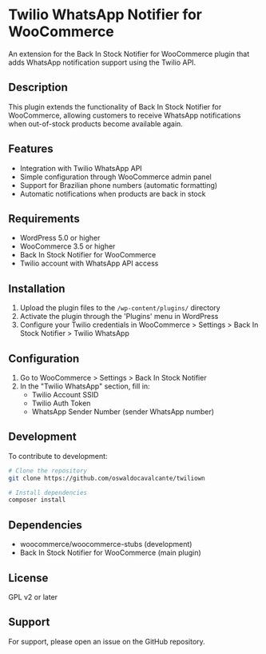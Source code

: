 # Twilio WhatsApp Notifier for WooCommerce

An extension for the Back In Stock Notifier for WooCommerce plugin that adds WhatsApp notification support using the Twilio API.

## Description

This plugin extends the functionality of Back In Stock Notifier for WooCommerce, allowing customers to receive WhatsApp notifications when out-of-stock products become available again.

## Features

- Integration with Twilio WhatsApp API
- Simple configuration through WooCommerce admin panel
- Support for Brazilian phone numbers (automatic formatting)
- Automatic notifications when products are back in stock

## Requirements

- WordPress 5.0 or higher
- WooCommerce 3.5 or higher
- Back In Stock Notifier for WooCommerce
- Twilio account with WhatsApp API access

## Installation

1. Upload the plugin files to the `/wp-content/plugins/` directory
2. Activate the plugin through the 'Plugins' menu in WordPress
3. Configure your Twilio credentials in WooCommerce > Settings > Back In Stock Notifier > Twilio WhatsApp

## Configuration

1. Go to WooCommerce > Settings > Back In Stock Notifier
2. In the "Twilio WhatsApp" section, fill in:
   - Twilio Account SSID
   - Twilio Auth Token
   - WhatsApp Sender Number (sender WhatsApp number)

## Development

To contribute to development:

```bash
# Clone the repository
git clone https://github.com/oswaldocavalcante/twiliown

# Install dependencies
composer install
```

## Dependencies

- woocommerce/woocommerce-stubs (development)
- Back In Stock Notifier for WooCommerce (main plugin)

## License

GPL v2 or later

## Support

For support, please open an issue on the GitHub repository.